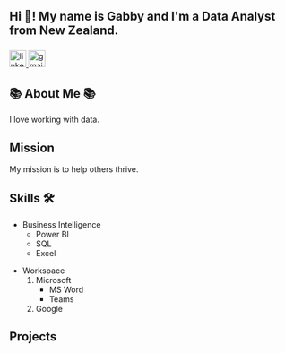 <!-- ## Hi there 👋


**AngelGabby/AngelGabby** is a ✨ _special_ ✨ repository because its `README.md` (this file) appears on your GitHub profile.

Here are some ideas to get you started:

- 🔭 I’m currently working on ...
- 🌱 I’m currently learning ...
- 👯 I’m looking to collaborate on ...
- 🤔 I’m looking for help with ...
- 💬 Ask me about ...
- 📫 How to reach me: ...
- 😄 Pronouns: ...
- ⚡ Fun fact: ...


<h1 align="center">Hi 👋, I'm Gabby</h1>
<h3 align="center">A passionate Data Analyst from New Zealand</h3>

<p align="left"> <img src="https://komarev.com/ghpvc/?username=angelgabby&label=Profile%20views&color=0e75b6&style=flat" alt="angelgabby" /> </p>

<p align="left"> <a href="https://github.com/ryo-ma/github-profile-trophy"><img src="https://github-profile-trophy.vercel.app/?username=angelgabby" alt="angelgabby" /></a> </p>

- 🔭 I’m currently working on **SQL Projects**

- 🌱 I’m currently learning **SQL**

- 👯 I’m looking to collaborate on **Power BI**

- 🤝 I’m looking for help with **How to optimize queries in SQL.**

<h3 align="left">Connect with me:</h3>
<p align="left">
</p>

<h3 align="left">Languages and Tools:</h3>
<p align="left"> <a href="https://mariadb.org/" target="_blank" rel="noreferrer"> <img src="https://www.vectorlogo.zone/logos/mariadb/mariadb-icon.svg" alt="mariadb" width="40" height="40"/> </a> <a href="https://www.microsoft.com/en-us/sql-server" target="_blank" rel="noreferrer"> <img src="https://www.svgrepo.com/show/303229/microsoft-sql-server-logo.svg" alt="mssql" width="40" height="40"/> </a> <a href="https://www.oracle.com/" target="_blank" rel="noreferrer"> <img src="https://raw.githubusercontent.com/devicons/devicon/master/icons/oracle/oracle-original.svg" alt="oracle" width="40" height="40"/> </a> <a href="https://www.postgresql.org" target="_blank" rel="noreferrer"> <img src="https://raw.githubusercontent.com/devicons/devicon/master/icons/postgresql/postgresql-original-wordmark.svg" alt="postgresql" width="40" height="40"/> </a> <a href="https://www.python.org" target="_blank" rel="noreferrer"> <img src="https://raw.githubusercontent.com/devicons/devicon/master/icons/python/python-original.svg" alt="python" width="40" height="40"/> </a> </p>
-->

<h2 align="left">Hi 👋! My name is Gabby and I'm a Data Analyst from New Zealand.</h2>

<!--
###

<div align="left">
  <img src="https://cdn.jsdelivr.net/gh/devicons/devicon/icons/javascript/javascript-original.svg" height="30" alt="javascript logo"  />
  <img width="12" />
  <img src="https://cdn.jsdelivr.net/gh/devicons/devicon/icons/typescript/typescript-original.svg" height="30" alt="typescript logo"  />
  <img width="12" />
  <img src="https://cdn.jsdelivr.net/gh/devicons/devicon/icons/react/react-original.svg" height="30" alt="react logo"  />
  <img width="12" />
  <img src="https://cdn.jsdelivr.net/gh/devicons/devicon/icons/html5/html5-original.svg" height="30" alt="html5 logo"  />
  <img width="12" />
  <img src="https://cdn.jsdelivr.net/gh/devicons/devicon/icons/css3/css3-original.svg" height="30" alt="css3 logo"  />
  <img width="12" />
  <img src="https://cdn.jsdelivr.net/gh/devicons/devicon/icons/python/python-original.svg" height="30" alt="python logo"  />
  <img width="12" />
  <img src="https://cdn.jsdelivr.net/gh/devicons/devicon/icons/csharp/csharp-original.svg" height="30" alt="csharp logo"  />
  <img width="12" />
  <img src="https://cdn.jsdelivr.net/gh/devicons/devicon/icons/postgresql/postgresql-original.svg" height="30" alt="postgresql logo"  />
  <img width="12" />
  <img src="https://cdn.jsdelivr.net/gh/devicons/devicon/icons/r/r-original.svg" height="30" alt="r logo"  />
</div> 
-->

###

<div align="left">
  <a href="http://www.linkedin.com/in/gabriella-olanrewaju-everythingdata" target="_blank">
    <img src="https://img.shields.io/static/v1?message=Connect&logo=linkedin&label=LinkedIn&color=caf0f8&logoColor=white&labelColor=0077B5&style=flat" height="30" alt="linkedin logo"  />
  </a>
  <a href="mailto:engrgabby98@gmail.com" target="_blank">
    <img src="https://img.shields.io/static/v1?message=Msg&logo=gmail&label=Gmail&color=caf0f8&logoColor=white&labelColor=D14836&style=flat" height="30" alt="gmail logo"  />
  </a>
</div>

###

## :books: About Me :books:
I love working with data.

## Mission
My mission is to help others thrive.


## Skills :hammer_and_wrench:
* Business Intelligence  
  * Power BI
  + SQL
  - Excel

- Workspace
  1. Microsoft  
     - MS Word
     - Teams
  3. Google

## Projects

